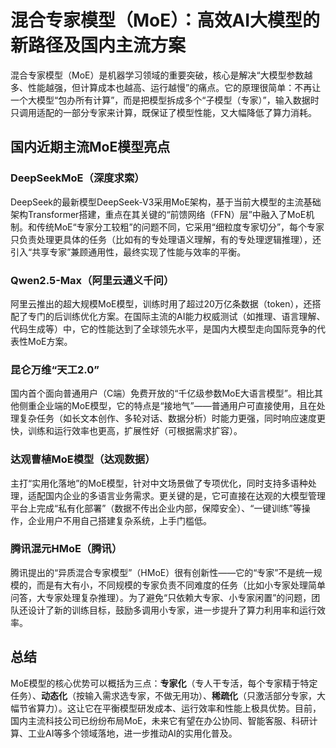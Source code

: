 # 混合专家模型（MoE）：高效AI大模型的新路径及国内主流方案
混合专家模型（MoE）是机器学习领域的重要突破，核心是解决“大模型参数越多、性能越强，但计算成本也越高、运行越慢”的痛点。它的原理很简单：不再让一个大模型“包办所有计算”，而是把模型拆成多个“子模型（专家）”，输入数据时只调用适配的一部分专家来计算，既保证了模型性能，又大幅降低了算力消耗。


## 国内近期主流MoE模型亮点
### DeepSeekMoE（深度求索）
DeepSeek的最新模型DeepSeek-V3采用MoE架构，基于当前大模型的主流基础架构Transformer搭建，重点在其关键的“前馈网络（FFN）层”中融入了MoE机制。和传统MoE“专家分工较粗”的问题不同，它采用“细粒度专家切分”，每个专家只负责处理更具体的任务（比如有的专处理语义理解，有的专处理逻辑推理），还引入“共享专家”兼顾通用性，最终实现了性能与效率的平衡。

### Qwen2.5-Max（阿里云通义千问）
阿里云推出的超大规模MoE模型，训练时用了超过20万亿条数据（token），还搭配了专门的后训练优化方案。在国际主流的AI能力权威测试（如推理、语言理解、代码生成等）中，它的性能达到了全球领先水平，是国内大模型走向国际竞争的代表性MoE方案。

### 昆仑万维“天工2.0”
国内首个面向普通用户（C端）免费开放的“千亿级参数MoE大语言模型”。相比其他侧重企业端的MoE模型，它的特点是“接地气”——普通用户可直接使用，且在处理复杂任务（如长文本创作、多轮对话、数据分析）时能力更强，同时响应速度更快，训练和运行效率也更高，扩展性好（可根据需求扩容）。

### 达观曹植MoE模型（达观数据）
主打“实用化落地”的MoE模型，针对中文场景做了专项优化，同时支持多语种处理，适配国内企业的多语言业务需求。更关键的是，它可直接在达观的大模型管理平台上完成“私有化部署”（数据不传出企业内部，保障安全）、“一键训练”等操作，企业用户不用自己搭建复杂系统，上手门槛低。

### 腾讯混元HMoE（腾讯）
腾讯提出的“异质混合专家模型”（HMoE）很有创新性——它的“专家”不是统一规模的，而是有大有小，不同规模的专家负责不同难度的任务（比如小专家处理简单问答，大专家处理复杂推理）。为了避免“只依赖大专家、小专家闲置”的问题，团队还设计了新的训练目标，鼓励多调用小专家，进一步提升了算力利用率和运行效率。


## 总结
MoE模型的核心优势可以概括为三点：**专家化**（专人干专活，每个专家精于特定任务）、**动态化**（按输入需求选专家，不做无用功）、**稀疏化**（只激活部分专家，大幅节省算力）。这让它在平衡模型研发成本、运行效率和性能上极具优势。目前，国内主流科技公司已纷纷布局MoE，未来它有望在办公协同、智能客服、科研计算、工业AI等多个领域落地，进一步推动AI的实用化普及。